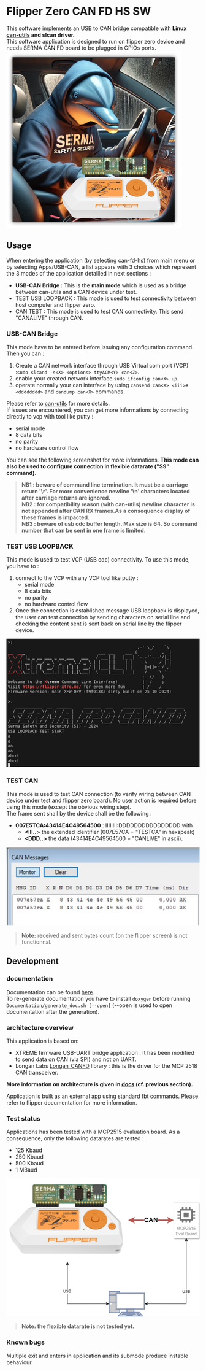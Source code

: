 # Flipper Zero CAN FD HS SW


This software implements an USB to CAN bridge compatible with **Linux [can-utils](https://github.com/linux-can/can-utils) and slcan driver.** <br>
This software application is designed to run on flipper zero device and needs SERMA CAN FD board to be plugged in GPIOs ports.<br>
![Flipper zero CAN FD](./Documentation/images/main_logo.png "Flipper zero CAN FD")

## Usage

When entering the application (by selecting can-fd-hs) from main menu or by selecting Apps/USB-CAN, a list appears with 3 choices which represent the 3 modes of the application detailled in next sections :
- **USB-CAN Bridge :** This is the **main mode** which is used as a bridge between can-utils and a CAN device under test. 
- TEST USB LOOPBACK : This mode is used to test connectivity between host computer and flipper zero.
- CAN TEST : This mode is used to test CAN connectivity. This send "CANALIVE" through CAN.

### USB-CAN Bridge

This mode have to be entered before issuing any configuration command.
Then you can :
1. Create a CAN network interface through USB Virtual com port (VCP) :`sudo slcand -s<X> <options> ttyACM<Y> can<Z>`.
2. enable your created network interface `sudo ifconfig can<X> up`.
3. operate normally your can interface by using `cansend can<X> <iii>#<dddddddd>` and `candump can<X>` commands.

Please refer to [can-utils](https://github.com/linux-can/can-utils) for more details.<br>
If issues are encountered, you can get more informations by connecting directly to vcp with tool like putty :
- serial mode
- 8 data bits
- no parity
- no hardware control flow

You can see the following screenshot for more informations.
**This mode can also be used to configure connection in flexible datarate ("S9" command).**<br>

> **NB1 : beware of command line termination. It must be a carriage return '\r'. For more convenience newline '\n' characters located after carriage returns are ignored.** <br>
> **NB2 : for compatibility reason (with can-utils)  newline character is not appended after CAN RX frames.As a consequence display of these frames is impacted.** <br>
> **NB3 : beware of usb cdc buffer length. Max size is 64. So command number that can be sent in one frame is limited.** <br>

### TEST USB LOOPBACK

This mode is used to test VCP (USB cdc) connectivity. To use this mode, you have to :
1. connect to the VCP with any VCP tool like putty :
    - serial mode
    - 8 data bits
    - no parity
    - no hardware control flow
2. Once the connection is established message USB loopback is displayed, the user can test connection by sending characters on serial line and checking the content sent is sent back on serial line by the flipper device.

![USB loopback](./Documentation/images/usb_loopback.png "USB loopback")

### TEST CAN

This mode is used to test CAN connection (to verify wiring between CAN device under test and flipper zero board).
No user action is required before using this mode (except the obvious wiring step).<br>
The frame sent shall by the device shall be the following :
- **007E5TCA:43414E4C49564500** : IIIIIIII:DDDDDDDDDDDDDDDD with 
    - **\<III..\>** the extended identifier (007E57CA = "TESTCA" in hexspeak) 
    - **\<DDD..\>** the data (43414E4C49564500 = "CANLIVE" in ascii).

![test can](./Documentation/images/testcan.JPG "test can")

> **Note:** received and sent bytes count (on the flipper screen) is not functionnal.

## Development

### documentation

Documentation can be found [here](./Documentation/html/index.html).\
To re-generate documentation you have to install `doxygen` before running `Documentation/generate_doc.sh [--open]` (--open is used to open documentation after the generation). 


### architecture overview

This application is based on:
- XTREME firmware USB-UART bridge application : It has been modified to send data on CAN (via SPI) and not on UART.
- Longan Labs [Longan_CANFD](https://github.com/Longan-Labs/Longan_CANFD) library : this is the driver for the MCP 2518 CAN transceiver.

**More information on architecture is given in [docs](./Documentation/html/index.html) (cf. previous section).**

Application is built as an external app using standard fbt commands. Please refer to flipper documentation for more information.

### Test status
Applications has been tested with a MCP2515 evaluation board. As a consequence, only the following datarates are tested :
- 125 Kbaud
- 250 Kbaud
- 500 Kbaud
- 1 MBaud

![Flipper zero CAN FD test setup](./Documentation/images/CAN_test.png "Flipper zero CAN FD test setup")

> **Note: the flexible datarate is not tested yet.**

### Known bugs

Multiple exit and enters in application and its submode produce instable behaviour.

